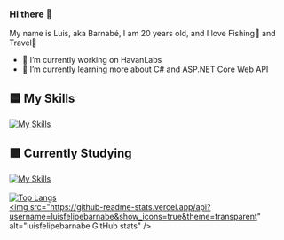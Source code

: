 ### Hi there 👋
My name is Luis, aka Barnabé, I am 20 years old, and I love Fishing🎣 and Travel🚙

- 🔭 I’m currently working on HavanLabs
- 🌱 I’m currently learning more about C# and ASP.NET Core Web API

## 🟦 My Skills
  [![My Skills](https://skillicons.dev/icons?i=html,css,javascript,mysql,postgres,git,github,vscode)](https://skillicons.dev)<br>
## 🟪 Currently Studying
  [![My Skills](https://skillicons.dev/icons?i=java,idea,cs,dotnet,visualstudio)](https://skillicons.dev)<br>    
        <a href="https://github.com/leotachini">
          <img src="https://github-readme-stats.vercel.app/api/top-langs/?username=luisfelipebarnabe&theme=dark&bg_color=0D1117&text_color=FFFFFF&title_color=FFFFFF&langs_count=6" alt="Top Langs" />
        </a>
        <br>
        <a href="https://github.com/luisfelipebarnabe">
            <img src="https://github-readme-stats.vercel.app/api?username=luisfelipebarnabe&show_icons=true&theme=transparent" alt="luisfelipebarnabe GitHub stats" />
        </a>
